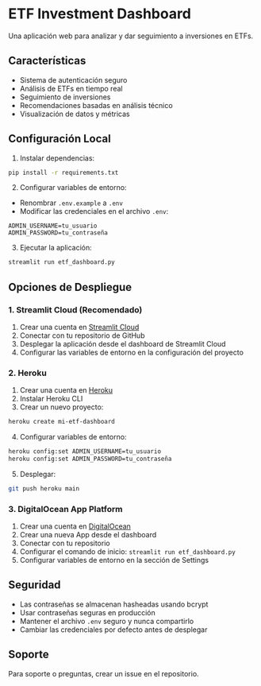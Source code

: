 # ETF Investment Dashboard

Una aplicación web para analizar y dar seguimiento a inversiones en ETFs.

## Características

- Sistema de autenticación seguro
- Análisis de ETFs en tiempo real
- Seguimiento de inversiones
- Recomendaciones basadas en análisis técnico
- Visualización de datos y métricas

## Configuración Local

1. Instalar dependencias:
```bash
pip install -r requirements.txt
```

2. Configurar variables de entorno:
- Renombrar `.env.example` a `.env`
- Modificar las credenciales en el archivo `.env`:
```
ADMIN_USERNAME=tu_usuario
ADMIN_PASSWORD=tu_contraseña
```

3. Ejecutar la aplicación:
```bash
streamlit run etf_dashboard.py
```

## Opciones de Despliegue

### 1. Streamlit Cloud (Recomendado)

1. Crear una cuenta en [Streamlit Cloud](https://streamlit.io/cloud)
2. Conectar con tu repositorio de GitHub
3. Desplegar la aplicación desde el dashboard de Streamlit Cloud
4. Configurar las variables de entorno en la configuración del proyecto

### 2. Heroku

1. Crear una cuenta en [Heroku](https://heroku.com)
2. Instalar Heroku CLI
3. Crear un nuevo proyecto:
```bash
heroku create mi-etf-dashboard
```
4. Configurar variables de entorno:
```bash
heroku config:set ADMIN_USERNAME=tu_usuario
heroku config:set ADMIN_PASSWORD=tu_contraseña
```
5. Desplegar:
```bash
git push heroku main
```

### 3. DigitalOcean App Platform

1. Crear una cuenta en [DigitalOcean](https://digitalocean.com)
2. Crear una nueva App desde el dashboard
3. Conectar con tu repositorio
4. Configurar el comando de inicio: `streamlit run etf_dashboard.py`
5. Configurar variables de entorno en la sección de Settings

## Seguridad

- Las contraseñas se almacenan hasheadas usando bcrypt
- Usar contraseñas seguras en producción
- Mantener el archivo `.env` seguro y nunca compartirlo
- Cambiar las credenciales por defecto antes de desplegar

## Soporte

Para soporte o preguntas, crear un issue en el repositorio.
